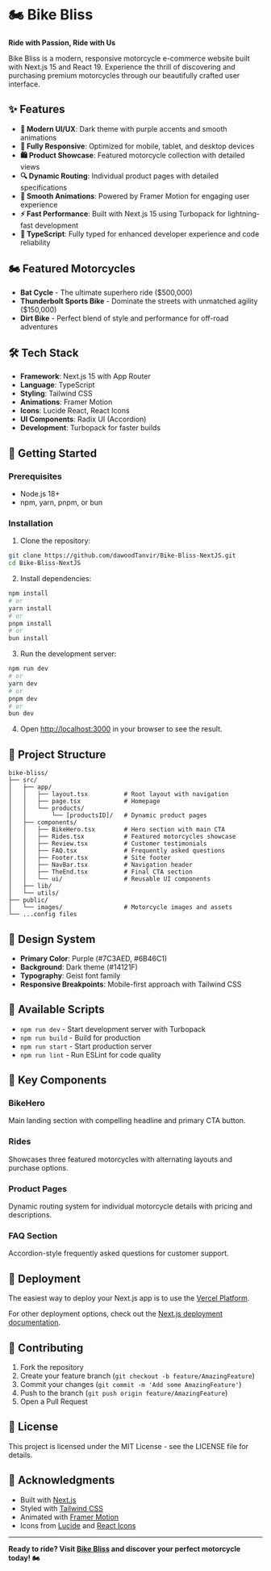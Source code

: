 # 🏍️ Bike Bliss

**Ride with Passion, Ride with Us**

Bike Bliss is a modern, responsive motorcycle e-commerce website built with Next.js 15 and React 19. Experience the thrill of discovering and purchasing premium motorcycles through our beautifully crafted user interface.

## ✨ Features

- **🎨 Modern UI/UX**: Dark theme with purple accents and smooth animations
- **📱 Fully Responsive**: Optimized for mobile, tablet, and desktop devices
- **🛍️ Product Showcase**: Featured motorcycle collection with detailed views
- **🔍 Dynamic Routing**: Individual product pages with detailed specifications
- **💫 Smooth Animations**: Powered by Framer Motion for engaging user experience
- **⚡ Fast Performance**: Built with Next.js 15 using Turbopack for lightning-fast development
- **🎯 TypeScript**: Fully typed for enhanced developer experience and code reliability

## 🏍️ Featured Motorcycles

- **Bat Cycle** - The ultimate superhero ride ($500,000)
- **Thunderbolt Sports Bike** - Dominate the streets with unmatched agility ($150,000)
- **Dirt Bike** - Perfect blend of style and performance for off-road adventures

## 🛠️ Tech Stack

- **Framework**: Next.js 15 with App Router
- **Language**: TypeScript
- **Styling**: Tailwind CSS
- **Animations**: Framer Motion
- **Icons**: Lucide React, React Icons
- **UI Components**: Radix UI (Accordion)
- **Development**: Turbopack for faster builds

## 🚀 Getting Started

### Prerequisites

- Node.js 18+ 
- npm, yarn, pnpm, or bun

### Installation

1. Clone the repository:
```bash
git clone https://github.com/dawoodTanvir/Bike-Bliss-NextJS.git
cd Bike-Bliss-NextJS
```

2. Install dependencies:
```bash
npm install
# or
yarn install
# or
pnpm install
# or
bun install
```

3. Run the development server:
```bash
npm run dev
# or
yarn dev
# or
pnpm dev
# or
bun dev
```

4. Open [http://localhost:3000](http://localhost:3000) in your browser to see the result.

## 📁 Project Structure

```
bike-bliss/
├── src/
│   ├── app/
│   │   ├── layout.tsx          # Root layout with navigation
│   │   ├── page.tsx            # Homepage
│   │   └── products/
│   │       └── [productsID]/   # Dynamic product pages
│   ├── components/
│   │   ├── BikeHero.tsx        # Hero section with main CTA
│   │   ├── Rides.tsx           # Featured motorcycles showcase
│   │   ├── Review.tsx          # Customer testimonials
│   │   ├── FAQ.tsx             # Frequently asked questions
│   │   ├── Footer.tsx          # Site footer
│   │   ├── NavBar.tsx          # Navigation header
│   │   ├── TheEnd.tsx          # Final CTA section
│   │   └── ui/                 # Reusable UI components
│   ├── lib/
│   └── utils/
├── public/
│   └── images/                 # Motorcycle images and assets
└── ...config files
```

## 🎨 Design System

- **Primary Color**: Purple (#7C3AED, #6B46C1)
- **Background**: Dark theme (#14121F)
- **Typography**: Geist font family
- **Responsive Breakpoints**: Mobile-first approach with Tailwind CSS

## 🔧 Available Scripts

- `npm run dev` - Start development server with Turbopack
- `npm run build` - Build for production
- `npm run start` - Start production server
- `npm run lint` - Run ESLint for code quality

## 🌟 Key Components

### BikeHero
Main landing section with compelling headline and primary CTA button.

### Rides 
Showcases three featured motorcycles with alternating layouts and purchase options.

### Product Pages
Dynamic routing system for individual motorcycle details with pricing and descriptions.

### FAQ Section
Accordion-style frequently asked questions for customer support.

## 🚀 Deployment

The easiest way to deploy your Next.js app is to use the [Vercel Platform](https://vercel.com/new?utm_medium=default-template&filter=next.js&utm_source=create-next-app&utm_campaign=create-next-app-readme).

For other deployment options, check out the [Next.js deployment documentation](https://nextjs.org/docs/app/building-your-application/deploying).

## 🤝 Contributing

1. Fork the repository
2. Create your feature branch (`git checkout -b feature/AmazingFeature`)
3. Commit your changes (`git commit -m 'Add some AmazingFeature'`)
4. Push to the branch (`git push origin feature/AmazingFeature`)
5. Open a Pull Request

## 📄 License

This project is licensed under the MIT License - see the LICENSE file for details.

## 🙏 Acknowledgments

- Built with [Next.js](https://nextjs.org/)
- Styled with [Tailwind CSS](https://tailwindcss.com/)
- Animated with [Framer Motion](https://www.framer.com/motion/)
- Icons from [Lucide](https://lucide.dev/) and [React Icons](https://react-icons.github.io/react-icons/)

---

**Ready to ride? Visit [Bike Bliss](http://localhost:3000) and discover your perfect motorcycle today! 🏍️**
